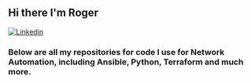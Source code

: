 ## Hi there I'm Roger 
[![Linkedin](https://img.shields.io/badge/-LinkedIn-blue?style=flat&logo=Linkedin&logoColor=white)](https://www.linkedin.com/in/rogerperkin/)
### Below are all my repositories for code I use for Network Automation, including Ansible, Python, Terraform and much more.


<!--
**rogerperkin/rogerperkin** is a ✨ _special_ ✨ repository because its `README.md` (this file) appears on your GitHub profile.

Here are some ideas to get you started:

- 🔭 I’m currently working on ...
- 🌱 I’m currently learning ...
- 👯 I’m looking to collaborate on ...
- 🤔 I’m looking for help with ...
- 💬 Ask me about ...
- 📫 How to reach me: ...
- 😄 Pronouns: ...
- ⚡ Fun fact: ...
-->
